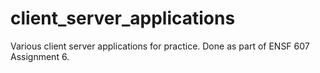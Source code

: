 # client_server_applications

Various client server applications for practice.  Done as part of ENSF 607 Assignment 6.
